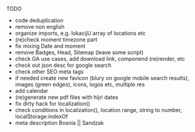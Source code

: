 
TODO

- code deduplication
- remove non english
- organize imports, e.g. lokacijU array of locations etc
- (re)check moment timezone part
- fix mixing Date and moment
- remove Badges, Head, Sitemap (leave some script)
- check GA use cases, add download link, componend (re)render, etc
- check out json desc for google search
- check other SEO meta tags
- if needed create new favicon (blury on google mobile search results), images (green edges), icons, logos etc, multiple res
- add calendar
- (re)generate new pdf files with hijri dates
- fix dirty hack for localization()
- check conditions in localization(), location range, string to number, localStorage.indexOf
- meta description Bosnia || Sandzak